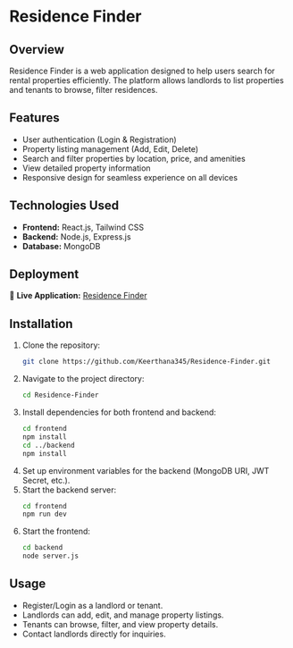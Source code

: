 # Residence Finder

## Overview
Residence Finder is a web application designed to help users search for rental properties efficiently. The platform allows landlords to list properties and tenants to browse, filter residences.

## Features
- User authentication (Login & Registration)
- Property listing management (Add, Edit, Delete)
- Search and filter properties by location, price, and amenities
- View detailed property information
- Responsive design for seamless experience on all devices

## Technologies Used
- **Frontend:** React.js, Tailwind CSS
- **Backend:** Node.js, Express.js
- **Database:** MongoDB

## Deployment
🔗 **Live Application:** [Residence Finder](https://residence-finder-frontend.onrender.com)

## Installation
1. Clone the repository:
   ```sh
   git clone https://github.com/Keerthana345/Residence-Finder.git
   ```
2. Navigate to the project directory:
   ```sh
   cd Residence-Finder
   ```
3. Install dependencies for both frontend and backend:
   ```sh
   cd frontend
   npm install
   cd ../backend
   npm install
   ```
4. Set up environment variables for the backend (MongoDB URI, JWT Secret, etc.).
5. Start the backend server:
   ```sh
   cd frontend
   npm run dev
   ```
6. Start the frontend:
   ```sh
   cd backend
   node server.js
   ```

## Usage
- Register/Login as a landlord or tenant.
- Landlords can add, edit, and manage property listings.
- Tenants can browse, filter, and view property details.
- Contact landlords directly for inquiries.
